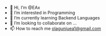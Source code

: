 - 👋 Hi, I’m @EAx
- 👀 I’m interested in Programming
- 🌱 I’m currently learning Backend Languages
- 💞️ I’m looking to collaborate on ...
- 📫 How to reach me olagunjuea1@gmail.com

<!---
olagunjuea1/olagunjuea1 is a ✨ special ✨ repository because its `README.md` (this file) appears on your GitHub profile.
You can click the Preview link to take a look at your changes.
--->
